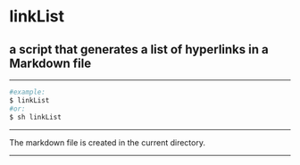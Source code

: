 # linkList
## a script that generates a list of hyperlinks in a Markdown file
___
```bash
#example:
$ linkList
#or: 
$ sh linkList
```
___
The markdown file is created in the current directory.
___
